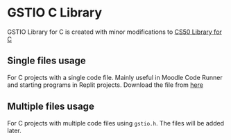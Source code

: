 # GSTIO C Library
GSTIO Library for C is created with minor modifications to [CS50 Library for C](https://github.com/cs50/libcs50)  

## Single files usage
For C projects with a single code file. Mainly useful in Moodle Code Runner and starting programs in Replit projects.
Download the file from [here](single-file/gstio.h)

## Multiple files usage
For C projects with multiple code files using `gstio.h`. 
The files will be added later.